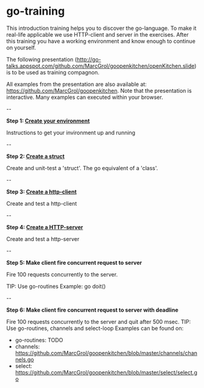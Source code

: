 # go-training

This introduction training helps you to discover the go-language. To make it real-life applicable we use HTTP-client and server in the exercises. After this training you have a working environment and know enough to continue on yourself.

The following presentation (http://go-talks.appspot.com/github.com/MarcGrol/goopenkitchen/openKitchen.slide) is to be used as training compagnon.

All examples from the presentation are also available at: https://github.com/MarcGrol/goopenkitchen. Note that the presentation is interactive. Many examples can executed within your browser.


--

**Step 1:  [Create your environment](https://github.com/MarcGrol/go-training/tree/master/step_1)**

Instructions to get your invironment up and running

--

**Step 2: [Create a struct](https://github.com/MarcGrol/go-training/tree/master/step_2)**

Create and unit-test a 'struct'. The go equivalent of a 'class'.

--

**Step 3: [Create a http-client](https://github.com/MarcGrol/go-training/tree/master/step_3)**

Create and test a http-client

--

**Step 4: [Create a HTTP-server](https://github.com/MarcGrol/go-training/tree/master/step_4)**

Create and test a http-server

--

**Step 5: Make client fire concurrent request to server**

Fire 100 requests concurrently to the server. 

TIP: Use go-routines
Example: go doit()

--

**Step 6: Make client fire concurrent request to server with deadline**

Fire 100 requests concurrently to the server and quit after 500 msec.
TIP: Use go-routines, channels and select-loop
Examples can be found on: 
 - go-routines: TODO
 - channels: https://github.com/MarcGrol/goopenkitchen/blob/master/channels/channels.go
 - select: https://github.com/MarcGrol/goopenkitchen/blob/master/select/select.go

 









